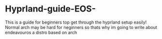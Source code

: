 # Hyprland-guide-EOS-
This is a guide for beginners top get through the hyprland setup easily! Normal arch may be hard for neginners so thats why im going to write about endeavouros a distro based on arch

